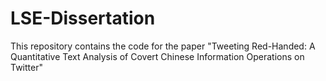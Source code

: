 # LSE-Dissertation
This repository contains the code for the paper
"Tweeting Red-Handed: A Quantitative Text Analysis of Covert Chinese Information Operations on Twitter"

